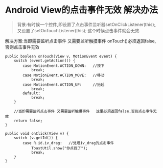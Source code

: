 # Android View的点击事件无效 解决办法

> 背景:有时候一个控件,即设置了点击事件监听器setOnClickListener(this);,又设置了setOnTouchListener(this); 这个时候点击事件就会无效.

解决方案:当即需要监听点击事件 又需要监听触摸事件   onTouch()必须返回false,否则点击事件无效

	public boolean onTouch(View v, MotionEvent event) {
        switch (event.getAction()) {
            case MotionEvent.ACTION_DOWN:   //按下
                break;
            case MotionEvent.ACTION_MOVE:   //移动
                break;
            case MotionEvent.ACTION_UP:     //抬起
                break;
            default:
                break;
        }

        //当即需要监听点击事件 又需要监听触摸事件   这里必须返回false,否则点击事件无效
        return false;
    }

	public void onClick(View v) {
        switch (v.getId()) {
            case R.id.iv_drag:   //处理iv_drag的点击事件
                ToastUtil.show("你点我了");
                break;
        }
    }
